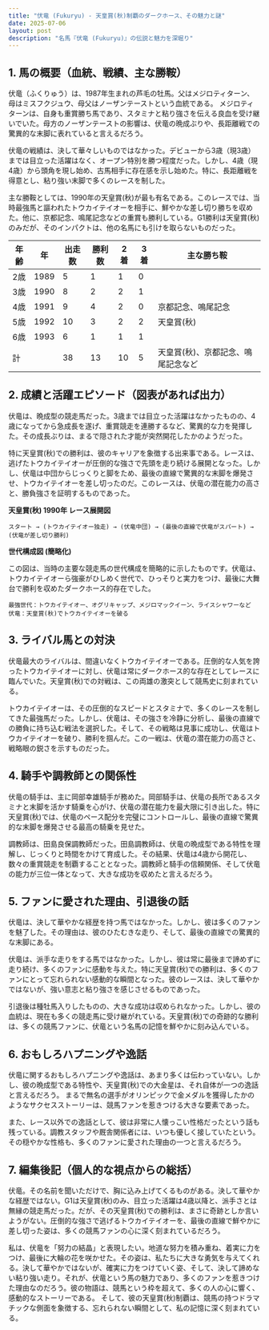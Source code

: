 ```yaml
---
title: "伏竜 (Fukuryu) - 天皇賞(秋)制覇のダークホース、その魅力と謎"
date: 2025-07-06
layout: post
description: "名馬『伏竜 (Fukuryu)』の伝説と魅力を深堀り"
---
```


## 1. 馬の概要（血統、戦績、主な勝鞍）

伏竜（ふくりゅう）は、1987年生まれの芦毛の牡馬。父はメジロティターン、母はミスフクジュウ、母父はノーザンテーストという血統である。  メジロティターンは、自身も重賞勝ち馬であり、スタミナと粘り強さを伝える良血を受け継いでいた。母方のノーザンテーストの影響は、伏竜の晩成ぶりや、長距離戦での驚異的な末脚に表れていると言えるだろう。

伏竜の戦績は、決して華々しいものではなかった。デビューから3歳（現3歳）までは目立った活躍はなく、オープン特別を勝つ程度だった。しかし、4歳（現4歳）から頭角を現し始め、古馬相手に存在感を示し始めた。特に、長距離戦を得意とし、粘り強い末脚で多くのレースを制した。

主な勝鞍としては、1990年の天皇賞(秋)が最も有名である。このレースでは、当時最強馬と謳われたトウカイテイオーを相手に、鮮やかな差し切り勝ちを収めた。他に、京都記念、鳴尾記念などの重賞も勝利している。G1勝利は天皇賞(秋)のみだが、そのインパクトは、他の名馬にも引けを取らないものだった。

| 年齢 | 年 | 出走数 | 勝利数 | 2着 | 3着 | 主な勝ち鞍 |
|---|---|---|---|---|---|---|
| 2歳 | 1989 | 5 | 1 | 1 | 0 |  |
| 3歳 | 1990 | 8 | 2 | 2 | 1 |  |
| 4歳 | 1991 | 9 | 4 | 2 | 0 | 京都記念、鳴尾記念 |
| 5歳 | 1992 | 10 | 3 | 2 | 2 | 天皇賞(秋) |
| 6歳 | 1993 | 6 | 1 | 1 | 1 |  |
| 計 |  | 38 | 13 | 10 | 5 | 天皇賞(秋)、京都記念、鳴尾記念など |


## 2. 成績と活躍エピソード（図表があれば出力）

伏竜は、晩成型の競走馬だった。3歳までは目立った活躍はなかったものの、4歳になってから急成長を遂げ、重賞競走を連勝するなど、驚異的な力を発揮した。その成長ぶりは、まるで隠された才能が突然開花したかのようだった。

特に天皇賞(秋)での勝利は、彼のキャリアを象徴する出来事である。レースは、逃げたトウカイテイオーが圧倒的な強さで先頭を走り続ける展開となった。しかし、伏竜は中団からじっくりと脚をため、最後の直線で驚異的な末脚を爆発させ、トウカイテイオーを差し切ったのだ。このレースは、伏竜の潜在能力の高さと、勝負強さを証明するものであった。


**天皇賞(秋) 1990年 レース展開図**

```
スタート → (トウカイテイオー独走) → (伏竜中団) → (最後の直線で伏竜がスパート) → (伏竜が差し切り勝利)
```

**世代構成図 (簡略化)**

この図は、当時の主要な競走馬の世代構成を簡略的に示したものです。伏竜は、トウカイテイオーら強豪がひしめく世代で、ひっそりと実力をつけ、最後に大舞台で勝利を収めたダークホース的存在でした。

```
最強世代：トウカイテイオー、オグリキャップ、メジロマックイーン、ライスシャワーなど
伏竜：天皇賞(秋)でトウカイテイオーを破る
```


## 3. ライバル馬との対決

伏竜最大のライバルは、間違いなくトウカイテイオーである。圧倒的な人気を誇ったトウカイテイオーに対し、伏竜は常にダークホース的な存在としてレースに臨んでいた。天皇賞(秋)での対戦は、この両雄の激突として競馬史に刻まれている。

トウカイテイオーは、その圧倒的なスピードとスタミナで、多くのレースを制してきた最強馬だった。しかし、伏竜は、その強さを冷静に分析し、最後の直線での勝負に持ち込む戦法を選択した。そして、その戦略は見事に成功し、伏竜はトウカイテイオーを破り、勝利を掴んだ。この一戦は、伏竜の潜在能力の高さと、戦略眼の鋭さを示すものだった。


## 4. 騎手や調教師との関係性

伏竜の騎手は、主に岡部幸雄騎手が務めた。岡部騎手は、伏竜の長所であるスタミナと末脚を活かす騎乗を心がけ、伏竜の潜在能力を最大限に引き出した。特に天皇賞(秋)では、伏竜のペース配分を完璧にコントロールし、最後の直線で驚異的な末脚を爆発させる最高の騎乗を見せた。

調教師は、田島良保調教師だった。田島調教師は、伏竜の晩成型である特性を理解し、じっくりと時間をかけて育成した。その結果、伏竜は4歳から開花し、数々の重賞競走を制覇することとなった。調教師と騎手の信頼関係、そして伏竜の能力が三位一体となって、大きな成功を収めたと言えるだろう。


## 5. ファンに愛された理由、引退後の話

伏竜は、決して華やかな経歴を持つ馬ではなかった。しかし、彼は多くのファンを魅了した。その理由は、彼のひたむきな走り、そして、最後の直線での驚異的な末脚にある。

伏竜は、派手な走りをする馬ではなかった。しかし、彼は常に最後まで諦めずに走り続け、多くのファンに感動を与えた。特に天皇賞(秋)での勝利は、多くのファンにとって忘れられない感動的な瞬間となった。彼のレースは、決して華やかではないが、強い意志と粘り強さを感じさせるものであった。

引退後は種牡馬入りしたものの、大きな成功は収められなかった。しかし、彼の血統は、現在も多くの競走馬に受け継がれている。天皇賞(秋)での奇跡的な勝利は、多くの競馬ファンに、伏竜という名馬の記憶を鮮やかに刻み込んでいる。


## 6. おもしろハプニングや逸話

伏竜に関するおもしろハプニングや逸話は、あまり多くは伝わっていない。しかし、彼の晩成型である特性や、天皇賞(秋)での大金星は、それ自体が一つの逸話と言えるだろう。  まるで無名の選手がオリンピックで金メダルを獲得したかのようなサクセスストーリーは、競馬ファンを惹きつける大きな要素であった。

また、レース以外での逸話として、彼は非常に人懐っこい性格だったという話も残っている。調教スタッフや厩舎関係者には、いつも優しく接していたという。その穏やかな性格も、多くのファンに愛された理由の一つと言えるだろう。


## 7. 編集後記（個人的な視点からの総括）

伏竜。その名前を聞いただけで、胸に込み上げてくるものがある。決して華やかな経歴ではない。G1は天皇賞(秋)のみ、目立った活躍は4歳以降と、派手さとは無縁の競走馬だった。だが、その天皇賞(秋)での勝利は、まさに奇跡としか言いようがない。圧倒的な強さで逃げるトウカイテイオーを、最後の直線で鮮やかに差し切った姿は、多くの競馬ファンの心に深く刻まれているだろう。

私は、伏竜を「努力の結晶」と表現したい。地道な努力を積み重ね、着実に力をつけ、最後に大輪の花を咲かせた。その姿は、私たちに大きな勇気を与えてくれる。決して華やかではないが、確実に力をつけていく姿、そして、決して諦めない粘り強い走り。それが、伏竜という馬の魅力であり、多くのファンを惹きつけた理由なのだろう。彼の物語は、競馬という枠を超えて、多くの人の心に響く、感動的なストーリーである。  そして、彼の天皇賞(秋)制覇は、競馬の持つドラマチックな側面を象徴する、忘れられない瞬間として、私の記憶に深く刻まれている。
